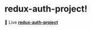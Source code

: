 # redux-auth-project!

<p dir="auto"><g-emoji class="g-emoji" alias="telescope" fallback-src="https://github.githubassets.com/images/icons/emoji/unicode/1f52d.png">🔭</g-emoji> Live  <strong><a href="https://tourmaline-kleicha-240727.netlify.app/" rel="nofollow">redux-auth-project </a></strong> <animated-image data-catalyst="" style="width: 30px;">
     
          
       

